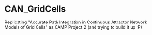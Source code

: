 # CAN_GridCells
Replicating "Accurate Path Integration in Continuous Attractor Network Models of Grid Cells" as CAMP Project 2 (and trying to build it up :P)
